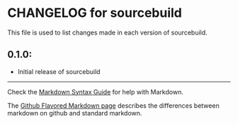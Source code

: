 # CHANGELOG for sourcebuild

This file is used to list changes made in each version of sourcebuild.

## 0.1.0:

* Initial release of sourcebuild

- - - 
Check the [Markdown Syntax Guide](http://daringfireball.net/projects/markdown/syntax) for help with Markdown.

The [Github Flavored Markdown page](http://github.github.com/github-flavored-markdown/) describes the differences between markdown on github and standard markdown.
